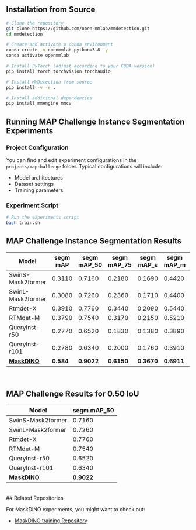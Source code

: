 
## Installation from Source

```bash
# Clone the repository
git clone https://github.com/open-mmlab/mmdetection.git
cd mmdetection

# Create and activate a conda environment
conda create -n openmmlab python=3.8 -y
conda activate openmmlab

# Install PyTorch (adjust according to your CUDA version)
pip install torch torchvision torchaudio

# Install MMDetection from source
pip install -v -e .

# Install additional dependencies
pip install mmengine mmcv
```

## Running MAP Challenge Instance Segmentation Experiments

### Project Configuration
You can find and edit experiment configurations in the `projects/mapchallenge` folder. Typical configurations will include:
- Model architectures
- Dataset settings
- Training parameters

### Experiment Script
```bash
# Run the experiments script
bash train.sh
```
## MAP Challenge Instance Segmentation Results

| Model            | segm mAP | segm mAP_50 | segm mAP_75 | segm mAP_s | segm mAP_m | segm mAP_l | segm mAR | segm mAR_50 | segm mAR_75 |
|------------------|----------|-------------|-------------|------------|------------|------------|---------|--------|------------|
| SwinS-Mask2former| 0.3110   | 0.7160      | 0.2180      | 0.1690     | 0.4420     | 0.0990     | 0.42    | 0.833  | 0.362      |
| SwinL-Mask2former| 0.3080   | 0.7260      | 0.2360      | 0.1710     | 0.4400     | 0.1310     | 0.453   | 0.855  | 0.464      |
| Rtmdet-X         | 0.3910   | 0.7760      | 0.3440      | 0.2090     | 0.5440     | 0.2930     | 0.509   | 0.891  | 0.5        |
| RTMdet-M         | 0.3790   | 0.7540      | 0.3170      | 0.2150     | 0.5210     | 0.2820     | 0.485   |  0.87  | 0.457      |
| QueryInst-r50    | 0.2770   | 0.6520      | 0.1830      | 0.1380     | 0.3890     | 0.1530     | 0.432   | 0.826  | 0.384      |
| QueryInst-r101   | 0.2780   | 0.6340      | 0.2000      | 0.1760     | 0.3910     | 0.1010     | 0.458   | 0.855  | 0.464      |
| [**MaskDINO**]([logs/experiment/maskdino-v2-full-run-1xH100-maskdino_R50_bs16_50ep_4s_dowsample1_2048.txt](https://github.com/AIcrowd/MaskDINO-mapchallenge/blob/main/logs/experiment/maskdino-v2-full-run-1xH100-maskdino_R50_bs16_50ep_4s_dowsample1_2048.txt)) | **0.584**| **0.9022**| **0.6150**| **0.3670**| **0.6911**| **0.9287**| **0.6802**| **0.9569**| **0.75**|


<br>

## MAP Challenge Results for 0.50 IoU

| Model            | segm mAP_50 |
|------------------|-------------|
| SwinS-Mask2former| 0.7160      |
| SwinL-Mask2former| 0.7260      |
| Rtmdet-X         | 0.7760      |
| RTMdet-M         | 0.7540      |
| QueryInst-r50    | 0.6520      |
| QueryInst-r101   | 0.6340      |
| **MaskDINO**     | **0.9022**   |

<br>
<!-- For the MAP Challenge instance segmentation task, **MaskDINO** got the most robust and high-performing model, especially for small and large objects.
 -->
## Related Repositories

For MaskDINO experiments, you might want to check out:
- [MaskDINO training Repository](https://github.com/saidineshpola/MaskDINO-mapchallenge/blob/main/README.md)

